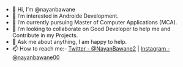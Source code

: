 - 👋 Hi, I’m @nayanbawane
- 👀 I’m interested in Androide Development.
- 🌱 I’m currently pursuing Master of Computer Applications (MCA).
- 💞️ I’m looking to collaborate on Good Developer to help me and Contribute in my Projects.
- 💬 Ask me about anything, I am happy to help.
- 📫 How to reach me:- [Twitter - @NayanBawane2](https://twitter.com/NayanBawane2)   |   [Instagram - @nayanbawane00](https://www.instagram.com/nayan_bawane00/?hl=en)


<!---
nayanbawane/nayanbawane is a ✨ special ✨ repository because its `README.md` (this file) appears on your GitHub profile.
You can click the Preview link to take a look at your changes.
--->
